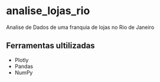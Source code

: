 # analise_lojas_rio
 Analise de Dados de uma franquia de lojas no Rio de Janeiro

 ## Ferramentas ultilizadas
 - Plotly
 - Pandas
 - NumPy

